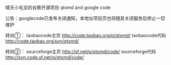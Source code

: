 晴天小毛豆的谷歌开源项目
qtxmd and google code

公告：googlecode已发布关闭通知，本地址项目页也将随其关闭服务后停止一切维护

转向①：
taobaocode主页
http://code.taobao.org/p/qtxmd/
taobaocode代码
http://code.taobao.org/svn/qtxmd/

转向②：
sourceforge主页
http://sf.net/p/qtxmd/code/
sourceforge代码
http://svn.code.sf.net/p/qtxmd/code/